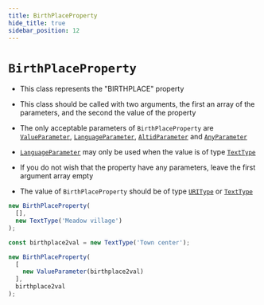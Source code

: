 ```yaml
---
title: BirthPlaceProperty
hide_title: true
sidebar_position: 12
---
```


# `BirthPlaceProperty`

* This class represents the "BIRTHPLACE" property

* This class should be called with two arguments, the first an array of the parameters, and the second the value of the property

* The only acceptable parameters of ```BirthPlaceProperty``` are [`ValueParameter`](/documentation/parameters/ValueParameter), [`LanguageParameter`](/documentation/parameters/languageparameter), [`AltidParameter`](/documentation/parameters/altidparameter) and [`AnyParameter`](/documentation/parameters/anyparameter)

* [`LanguageParameter`](/documentation/parameters/languageparameter) may only be used when the value is of type [`TextType`](/documentation/values/texttype-and-textlisttype)

* If you do not wish that the property have any parameters, leave the first argument array empty

* The value of ```BirthPlaceProperty``` should be of type [`URIType`](/documentation/values/uritype) or [`TextType`](/documentation/values/texttype-and-textlisttype)

```js
new BirthPlaceProperty(
  [],
  new TextType('Meadow village')
);

const birthplace2val = new TextType('Town center');

new BirthPlaceProperty(
  [
    new ValueParameter(birthplace2val)
  ],
  birthplace2val
);
```

